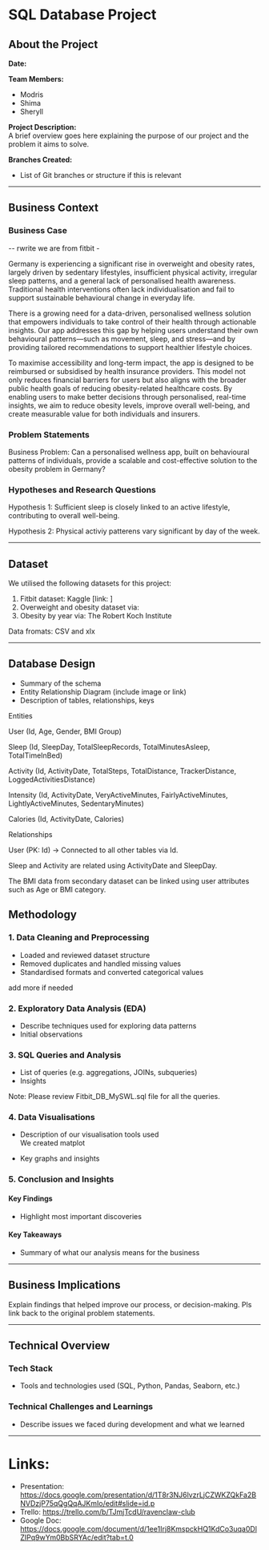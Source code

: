 # SQL Database Project

## About the Project
**Date:**  

**Team Members:**  
- Modris  
- Shima  
- Sheryll  

**Project Description:**  
A brief overview goes here explaining the purpose of our project and the problem it aims to solve.

**Branches Created:**  
- List of Git branches or structure if this is relevant

---

## Business Context

### Business Case  
-- rwrite we are from fitbit - 

Germany is experiencing a significant rise in overweight and obesity rates, largely driven by sedentary lifestyles, insufficient physical activity, irregular sleep patterns, and a general lack of personalised health awareness. Traditional health interventions often lack individualisation and fail to support sustainable behavioural change in everyday life.

There is a growing need for a data-driven, personalised wellness solution that empowers individuals to take control of their health through actionable insights. Our app addresses this gap by helping users understand their own behavioural patterns—such as movement, sleep, and stress—and by providing tailored recommendations to support healthier lifestyle choices.

To maximise accessibility and long-term impact, the app is designed to be reimbursed or subsidised by health insurance providers. This model not only reduces financial barriers for users but also aligns with the broader public health goals of reducing obesity-related healthcare costs. By enabling users to make better decisions through personalised, real-time insights, we aim to reduce obesity levels, improve overall well-being, and create measurable value for both individuals and insurers.


### Problem Statements  
Business Problem: Can a personalised wellness app, built on behavioural patterns of individuals, provide a scalable and cost-effective solution to the obesity problem in Germany?

### Hypotheses and Research Questions  
Hypothesis 1: Sufficient sleep is closely linked to an active lifestyle, contributing to overall well-being.

Hypothesis 2: Physical activiy patterens vary significant by day of the week. 

---

## Dataset

We utilised the following datasets for this project:
1. Fitbit dataset: Kaggle [link: ]
2. Overweight and obesity dataset via:  
3. Obesity by year via: The Robert Koch Institute


Data fromats:
CSV and xlx  

---

## Database Design

- Summary of the schema  
- Entity Relationship Diagram (include image or link)  
- Description of tables, relationships, keys

Entities

User (Id, Age, Gender, BMI Group)

Sleep (Id, SleepDay, TotalSleepRecords, TotalMinutesAsleep, TotalTimeInBed)

Activity (Id, ActivityDate, TotalSteps, TotalDistance, TrackerDistance, LoggedActivitiesDistance)

Intensity (Id, ActivityDate, VeryActiveMinutes, FairlyActiveMinutes, LightlyActiveMinutes, SedentaryMinutes)

Calories (Id, ActivityDate, Calories)

Relationships

User (PK: Id) → Connected to all other tables via Id.

Sleep and Activity are related using ActivityDate and SleepDay.

The BMI data from secondary dataset can be linked using user attributes such as Age or BMI category.

## Methodology

### 1. Data Cleaning and Preprocessing  
- Loaded and reviewed dataset structure  
- Removed duplicates and handled missing values  
- Standardised formats and converted categorical values

add more if needed

### 2. Exploratory Data Analysis (EDA)  
- Describe techniques used for exploring data patterns  
- Initial observations

### 3. SQL Queries and Analysis  
- List of queries (e.g. aggregations, JOINs, subqueries)  
- Insights 

Note: Please review Fitbit_DB_MySWL.sql file for all the queries. 

### 4. Data Visualisations  

- Description of our visualisation tools used  
We created matplot

- Key graphs and insights

### 5. Conclusion and Insights  

#### Key Findings  
- Highlight most important discoveries

#### Key Takeaways  
- Summary of what our analysis means for the business

---

## Business Implications  
Explain findings that helped improve our process, or decision-making. Pls link back to the original problem statements.

---

## Technical Overview

### Tech Stack  
- Tools and technologies used (SQL, Python, Pandas, Seaborn, etc.)

### Technical Challenges and Learnings  
- Describe issues we faced during development and what we learned 

---


# Links: 
- Presentation: https://docs.google.com/presentation/d/1T8r3NJ6lvzrLjCZWKZQkFa2BNVDzjP75qQgQqAJKmIo/edit#slide=id.p
- Trello: https://trello.com/b/TJmjTcdU/ravenclaw-club
- Google Doc: https://docs.google.com/document/d/1ee1Irj8KmspckHQ1KdCo3uqa0DlZIPq9wYm0BbSRYAc/edit?tab=t.0
